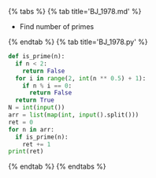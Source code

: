 {% tabs %}
{% tab title='BJ_1978.md' %}

* Find number of primes

{% endtab %}
{% tab title='BJ_1978.py' %}

```py
def is_prime(n):
  if n < 2:
    return False
  for i in range(2, int(n ** 0.5) + 1):
    if n % i == 0:
      return False
  return True
N = int(input())
arr = list(map(int, input().split()))
ret = 0
for n in arr:
  if is_prime(n):
    ret += 1
print(ret)
```

{% endtab %}
{% endtabs %}